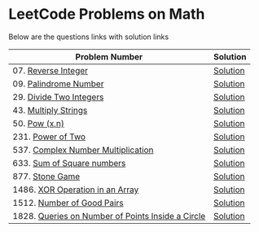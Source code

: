 # LeetCode Problems on Math
Below are the questions links with solution links


|Problem Number|Solution|
|--------------|--------|
|07. [Reverse Integer](https://leetcode.com/problems/reverse-integer)|[Solution](https://github.com/HarshOza36/LeetCode_Problems/blob/main/Math/P07%20-%20reverseInteger.py)|
|09. [Palindrome Number](https://leetcode.com/problems/palindrome-number)|[Solution](https://github.com/HarshOza36/LeetCode_Problems/blob/main/Math/P09%20-%20palindromeNumber.py)|
|29. [Divide Two Integers](https://leetcode.com/problems/divide-two-integers)|[Solution](https://github.com/HarshOza36/LeetCode_Problems/blob/main/Math/P29%20-%20divideTwoIntegers.py)|
|43. [Multiply Strings](https://leetcode.com/problems/multiply-strings)|[Solution](https://github.com/HarshOza36/LeetCode_Problems/blob/main/Math/P43%20-%20MultiplyStrings.py)|
|50. [Pow (x,n)](https://leetcode.com/problems/powx-n)|[Solution](https://github.com/HarshOza36/LeetCode_Problems/blob/main/Math/P50%20-%20Pow(x%2Cn).py)|
|231. [Power of Two](https://leetcode.com/problems/power-of-two)|[Solution](https://github.com/HarshOza36/LeetCode_Problems/blob/main/Math/P231%20-%20powerOfTwo.py)|
|537. [Complex Number Multiplication](https://leetcode.com/problems/complex-number-multiplication/)|[Solution](https://github.com/HarshOza36/LeetCode_Problems/blob/main/Math/P537%20-%20complexNumberMultiplication.py)|
|633. [Sum of Square numbers](https://leetcode.com/problems/sum-of-square-numbers)|[Solution](https://github.com/HarshOza36/LeetCode_Problems/blob/main/Math/P633%20-%20sumOfSquareNumbers.py)|
|877. [Stone Game](https://leetcode.com/problems/stone-game)|[Solution](https://github.com/HarshOza36/LeetCode_Problems/blob/main/Math/P877%20-%20StoneGame.py)|
|1486. [XOR Operation in an Array](https://leetcode.com/problems/xor-operation-in-an-array)|[Solution](https://github.com/HarshOza36/LeetCode_Problems/blob/main/Math/P1486%20-%20XORoperationInAnArray.py)|
|1512. [Number of Good Pairs](https://leetcode.com/problems/number-of-good-pairs)|[Solution](https://github.com/HarshOza36/LeetCode_Problems/blob/main/Math/P1512%20-%20numberOfGoodPairs.py)|
|1828. [Queries on Number of Points Inside a Circle](https://leetcode.com/problems/queries-on-number-of-points-inside-a-circle)|[Solution](https://github.com/HarshOza36/LeetCode_Problems/blob/main/Math/P1828%20-%20queriesOnNumberOfPointsInsideCircle.py)|
